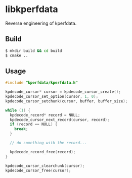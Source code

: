 # libkperfdata

Reverse engineering of kperfdata.


## Build

```bash
$ mkdir build && cd build
$ cmake ..
```

## Usage

```c
#include "kperfdata/kperfdata.h"

kpdecode_cursor* cursor = kpdecode_cursor_create();
kpdecode_cursor_set_option(cursor, 1, 0);
kpdecode_cursor_setchunk(cursor, buffer, buffer_size);

while (1) {
  kpdecode_record* record = NULL;
  kpdecode_cursor_next_record(cursor, record);
  if (record == NULL) {
    break;
  }

  // do something with the record...

  kpdecode_record_free(record);
}

kpdecode_cursor_clearchunk(cursor);
kpdecode_cursor_free(cursor);
```
